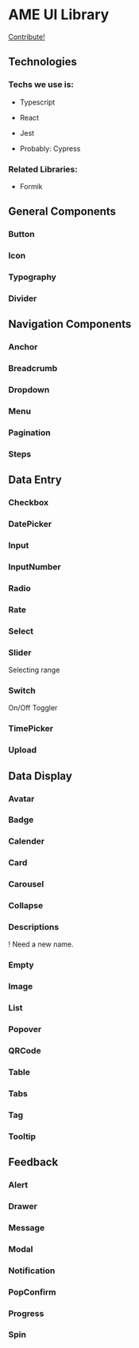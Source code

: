 # AME UI Library

[Contribute!](docs/CONTRIBUTING.md)

## Technologies

### Techs we use is:

-   Typescript

*   React

-   Jest

*   Probably: Cypress

### Related Libraries:

-   Formik

## General Components

### Button

### Icon

### Typography

### Divider

## Navigation Components

### Anchor

### Breadcrumb

### Dropdown

### Menu

### Pagination

### Steps

## Data Entry

### Checkbox

### DatePicker

### Input

### InputNumber

### Radio

### Rate

### Select

### Slider

Selecting range

### Switch

On/Off Toggler

### TimePicker

### Upload

## Data Display

### Avatar

### Badge

### Calender

### Card

### Carousel

### Collapse

### Descriptions

! Need a new name.

### Empty

### Image

### List

### Popover

### QRCode

### Table

### Tabs

### Tag

### Tooltip

## Feedback

### Alert

### Drawer

### Message

### Modal

### Notification

### PopConfirm

### Progress

### Spin
